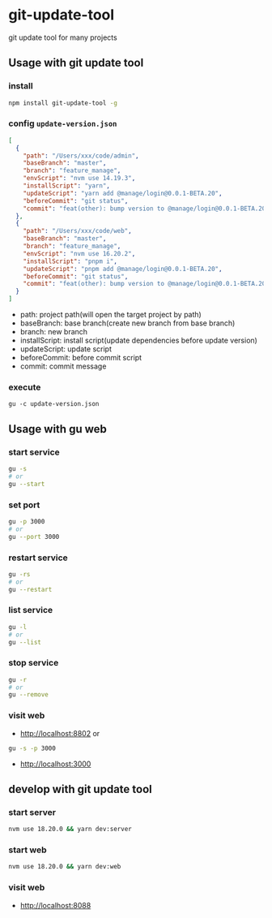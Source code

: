 # git-update-tool
git update tool for many projects

## Usage with git update tool
### install
```bash
npm install git-update-tool -g
```
### config `update-version.json`
```json
[
  {
    "path": "/Users/xxx/code/admin",
    "baseBranch": "master",
    "branch": "feature_manage",
    "envScript": "nvm use 14.19.3",
    "installScript": "yarn",
    "updateScript": "yarn add @manage/login@0.0.1-BETA.20",
    "beforeCommit": "git status",
    "commit": "feat(other): bump version to @manage/login@0.0.1-BETA.20"
  },
  {
    "path": "/Users/xxx/code/web",
    "baseBranch": "master",
    "branch": "feature_manage",
    "envScript": "nvm use 16.20.2",
    "installScript": "pnpm i",
    "updateScript": "pnpm add @manage/login@0.0.1-BETA.20",
    "beforeCommit": "git status",
    "commit": "feat(other): bump version to @manage/login@0.0.1-BETA.20"
  }
]
```

- path: project path(will open the target project by path)
- baseBranch: base branch(create new branch from base branch)
- branch: new branch
- installScript: install script(update dependencies before update version)
- updateScript: update script
- beforeCommit: before commit script
- commit: commit message

### execute
```
gu -c update-version.json
```

## Usage with gu web
### start service
```bash
gu -s
# or
gu --start
```
### set port
```bash
gu -p 3000
# or
gu --port 3000
```
### restart service
```bash
gu -rs
# or
gu --restart
```
### list service
```bash
gu -l
# or
gu --list
```
### stop service
```bash
gu -r
# or
gu --remove
```

### visit web
- [http://localhost:8802](http://localhost:8802)
or
```bash
gu -s -p 3000
```
- [http://localhost:3000](http://localhost:3000)


## develop with git update tool
### start server
```bash
nvm use 18.20.0 && yarn dev:server
```
### start web
```bash
nvm use 18.20.0 && yarn dev:web
```
### visit web

- [http://localhost:8088](http://localhost:8088)
